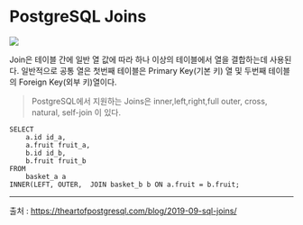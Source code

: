 # PostgreSQL Joins

<img src="https://theartofpostgresql.com/img/SQL-JOINS-Example-0.png">

Join은 테이블 간에 일반 열 값에 따라 하나 이상의 테이블에서 열을 결합하는데 사용된다. 일반적으로 공통 열은 첫번째 테이블은 Primary Key(기본 키)
열 및 두번째 테이블의 Foreign Key(외부 키)열이다.
> PostgreSQL에서 지원하는 Joins은 inner,left,right,full outer, cross, natural, self-join 이 있다. 

```
SELECT
    a.id id_a,
    a.fruit fruit_a,
    b.id id_b,
    b.fruit fruit_b
FROM
    basket_a a
INNER(LEFT, OUTER,  JOIN basket_b b ON a.fruit = b.fruit;
```

----

출처 : https://theartofpostgresql.com/blog/2019-09-sql-joins/

